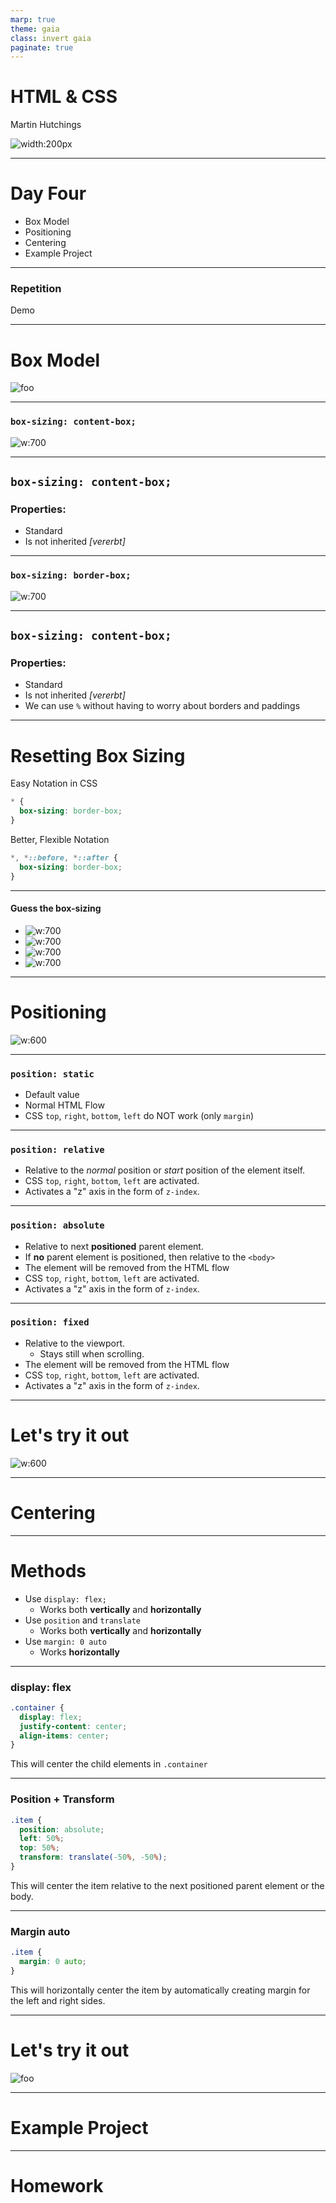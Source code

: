 ```yaml
---
marp: true
theme: gaia
class: invert gaia
paginate: true
---
```


<!--
_class: lead gaia
-->
# HTML & CSS 

Martin Hutchings 

![width:200px](https://upload.wikimedia.org/wikipedia/commons/thumb/8/85/SAE_Institute_logo_black_no_space.svg/1200px-SAE_Institute_logo_black_no_space.svg.png)

---

# Day Four

* Box Model
* Positioning
* Centering
* Example Project


---
<!-- _class: lead gaia -->
### Repetition 

Demo

---
<!-- _class: lead gaia -->
# Box Model
![foo](https://c.tenor.com/7WLERQYARloAAAAC/cat-silly.gif)

---
<!-- _class: lead gaia -->
### `box-sizing: content-box;`

![w:700](images/sc4.png)

---

## `box-sizing: content-box;`
### Properties:

* Standard
* Is not inherited *[vererbt]*

---
<!-- _class: lead gaia -->
### `box-sizing: border-box;`

![w:700](images/sc5.png)

---

## `box-sizing: content-box;`
### Properties:

* Standard
* Is not inherited *[vererbt]*
* We can use `%` without having to worry about borders and paddings

---

# Resetting Box Sizing

Easy Notation in CSS
```css
* {
  box-sizing: border-box;
}
```
Better, Flexible Notation
```css
*, *::before, *::after {
  box-sizing: border-box;
}
```

---

#### Guess the box-sizing

* ![w:700](images/sc6.png)
* ![w:700](images/sc7.png)
* ![w:700](images/sc8.png)
* ![w:700](images/sc9.png)

---

<!-- _class: lead gaia -->
# Positioning
![w:600](https://c.tenor.com/5vo_w_jDfwgAAAAC/calculation-math.gif)

---

### `position: static`

* Default value
* Normal HTML Flow
* CSS `top`, `right`, `bottom`, `left` do NOT work (only `margin`)

--- 

### `position: relative`

* Relative to the *normal* position or *start* position of the element itself.
* CSS `top`, `right`, `bottom`, `left` are activated.
* Activates a "z" axis in the form of `z-index`.


--- 

### `position: absolute`

* Relative to next **positioned** parent element.
* If **no** parent element is positioned, then relative to the `<body>`
* The element will be removed from the HTML flow
* CSS `top`, `right`, `bottom`, `left` are activated.
* Activates a "z" axis in the form of `z-index`.


--- 

### `position: fixed`

* Relative to the viewport.
  * Stays still when scrolling.
* The element will be removed from the HTML flow
* CSS `top`, `right`, `bottom`, `left` are activated.
* Activates a "z" axis in the form of `z-index`.


--- 

<!-- _class: lead gaia -->
# Let's try it out
![w:600](https://c.tenor.com/0KbVCud2XV8AAAAC/well-it-is-a-night-for-experimenting-randy-marsh.gif)


---

<!-- _class: lead gaia -->
# Centering

---

# Methods
* Use `display: flex;` 
  * Works both **vertically** and **horizontally**
* Use `position` and `translate`
  * Works both **vertically** and **horizontally**
* Use `margin: 0 auto` 
  * Works **horizontally** 

---

### display: flex

```css
.container {
  display: flex;
  justify-content: center;
  align-items: center;
}
```
This will center the child elements in `.container`

---

### Position + Transform

```css
.item {
  position: absolute;
  left: 50%;
  top: 50%;
  transform: translate(-50%, -50%);
}
```

This will center the item relative to the next positioned parent element or the body.

--- 

### Margin auto

```css
.item {
  margin: 0 auto;
}
```

This will horizontally center the item by automatically creating margin for the left and right sides.

--- 

<!-- _class: lead gaia -->
# Let's try it out
![foo](https://c.tenor.com/s9TmydA69AkAAAAC/lets-try-it-out-pc-principal.gif)

---

<!-- _class: lead gaia -->
# Example Project

---

<!-- _class: lead gaia -->
# Homework

